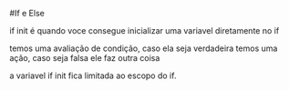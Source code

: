 #If e Else

if init é quando voce consegue inicializar uma variavel diretamente no if

temos uma avaliação de condição, caso ela seja verdadeira temos uma ação, caso seja falsa ele faz outra coisa

a variavel if init fica limitada ao escopo do if.